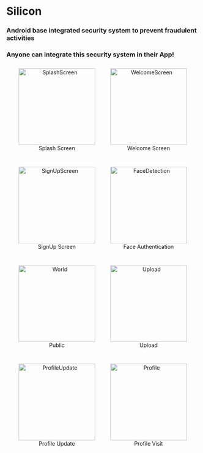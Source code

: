 # Silicon

### Android base integrated security system to prevent fraudulent activities


### Anyone can integrate this security system in their App!
<div style="display: flex; justify-content: center; flex-wrap: wrap; gap: 20px;">

  <!-- First Row -->
  <div style="text-align: center; margin: 10px; width: 200px;">
    <img src="https://github.com/lokeshimarathi/Silicon/assets/115028627/37790309-da16-4cdf-a624-371608368bf6" alt="SplashScreen" width="200"/>
    <div>Splash Screen</div>
  </div>

  <div style="text-align: center; margin: 10px; width: 200px;">
    <img src="https://github.com/lokeshimarathi/Silicon/assets/115028627/0af1c6fe-d4f4-4389-9d00-781628134419" alt="WelcomeScreen" width="200"/>
    <div>Welcome Screen</div>
  </div>

  <div style="text-align: center; margin: 10px; width: 200px;">
    <img src="https://github.com/lokeshimarathi/Silicon/assets/115028627/05cdaf6a-f790-41f2-9e82-d7a002434fbb" alt="SignUpScreen" width="200"/>
    <div>SignUp Screen</div>
  </div>

  <div style="text-align: center; margin: 10px; width: 200px;">
    <img src="https://github.com/lokeshimarathi/Silicon/assets/115028627/6e37494d-04e4-45b5-a4b7-f4e57eae10e4" alt="FaceDetection" width="200"/>
    <div>Face Authentication</div>
  </div>

  <!-- Second Row -->
  <div style="text-align: center; margin: 10px; width: 200px;">
    <img src="https://github.com/lokeshimarathi/Silicon/assets/115028627/7548d0eb-3d03-4a74-b3f8-5859d8e48767" alt="World" width="200"/>
    <div>Public</div>
  </div>

  <div style="text-align: center; margin: 10px; width: 200px;">
    <img src="https://github.com/lokeshimarathi/Silicon/assets/115028627/6733875b-f0c6-4a6c-aaa4-c9cbd009f134" alt="Upload" width="200"/>
    <div>Upload</div>
  </div>

  <div style="text-align: center; margin: 10px; width: 200px;">
    <img src="https://github.com/lokeshimarathi/Silicon/assets/115028627/f6e7241e-09f2-431e-85c7-b7b7eee37089" alt="ProfileUpdate" width="200"/>
    <div>Profile Update</div>
  </div>

  <div style="text-align: center; margin: 10px; width: 200px;">
    <img src="https://github.com/lokeshimarathi/Silicon/assets/115028627/032ad16a-ff50-416e-8a84-afffd25c1e52" alt="Profile" width="200"/>
    <div>Profile Visit</div>
  </div>

</div>







